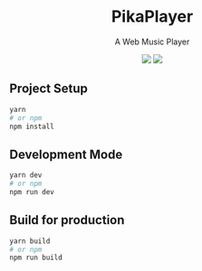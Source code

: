 <h1 align="center">PikaPlayer</h1>
<p align="center">A Web Music Player</p>
<p align="center">
    <img src="https://github.com/AyakaLab/PikaPlayer/workflows/Node%20Test/badge.svg" />
    <img src="https://github.com/AyakaLab/PikaPlayer/workflows/Node%20Build/badge.svg" />
</p>

## Project Setup
```bash
yarn
# or npm
npm install
```

## Development Mode
```bash
yarn dev
# or npm
npm run dev
```

## Build for production 
```bash
yarn build
# or npm
npm run build
```
